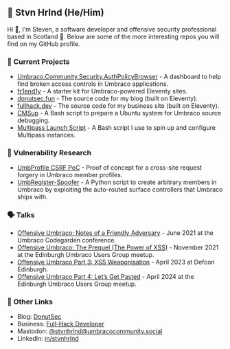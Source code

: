 ## 🍩 Stvn Hrlnd (He/Him)

Hi 👋, I'm Steven, a software developer and offensive security professional based in Scotland 🏴󠁧󠁢󠁳󠁣󠁴󠁿. Below are some of the more interesting repos you will find on my GitHub profile.

### 🚀 Current Projects

- [Umbraco.Community.Security.AuthPolicyBrowser](https://github.com/stvnhrlnd/Umbraco.Community.Security.AuthPolicyBrowser) - A dashboard to help find broken access controls in Umbraco applications.
- [fr1end1y](https://github.com/Full-Hack-Developer/fr1end1y) - A starter kit for Umbraco-powered Eleventy sites.
- [donutsec.fun](https://github.com/stvnhrlnd/donutsec.fun) - The source code for my blog (built on Eleventy).
- [fullhack.dev](https://github.com/Full-Hack-Developer/fullhack.dev) - The source code for my business site (built on Eleventy).
- [CMSup](https://github.com/stvnhrlnd/cmsup) - A Bash script to prepare a Ubuntu system for Umbraco source debugging.
- [Multipass Launch Script](https://github.com/stvnhrlnd/multipass-launch-script) - A Bash script I use to spin up and configure Multipass instances.

### 🧐 Vulnerability Research

- [UmbProfile CSRF PoC](https://github.com/stvnhrlnd/UmbProfile-CSRF-PoC) - Proof of concept for a cross-site request forgery in Umbraco member profiles.
- [UmbRegister-Spoofer](https://github.com/stvnhrlnd/UmbRegister-Spoofer) - A Python script to create arbitrary members in Umbraco by exploiting the auto-routed surface controllers that Umbraco ships with.

### 🗣️ Talks

- [Offensive Umbraco: Notes of a Friendly Adversary](https://github.com/stvnhrlnd/offensive-umbraco) - June 2021 at the Umbraco Codegarden conference.
- [Offensive Umbraco: The Prequel (The Power of XSS)](https://github.com/stvnhrlnd/offensive-umbraco-2) - November 2021 at the Edinburgh Umbraco Users Group meetup.
- [Offensive Umbraco Part 3: XSS Weaponisation](https://github.com/stvnhrlnd/offensive-umbraco-3) - April 2023 at Defcon Edinburgh.
- [Offensive Umbraco Part 4: Let’s Get Pasted](https://github.com/stvnhrlnd/offensive-umbraco-4) - April 2024 at the Edinburgh Umbraco Users Group meetup.

### 🔗 Other Links

- Blog: [DonutSec](https://donutsec.fun/)
- Business: [Full-Hack Developer](https://fullhack.dev/)
- Mastodon: [@stvnhrlnd@umbracocommunity.social](https://umbracocommunity.social/@stvnhrlnd)
- LinkedIn: [in/stvnhrlnd](https://www.linkedin.com/in/stvnhrlnd)
